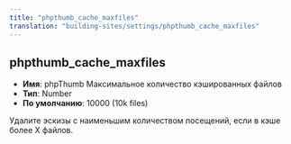 ```yaml
---
title: "phpthumb_cache_maxfiles"
translation: "building-sites/settings/phpthumb_cache_maxfiles"
---
```


## phpthumb_cache_maxfiles

-   **Имя**: phpThumb Максимальное количество кэшированных файлов
-   **Тип**: Number
-   **По умолчанию**: 10000 (10k files)

Удалите эскизы с наименьшим количеством посещений, если в кэше более X файлов.
